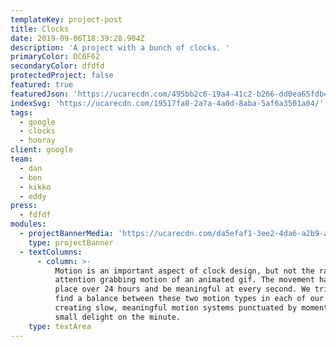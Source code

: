 ```yaml
---
templateKey: project-post
title: Clocks
date: 2019-09-06T18:39:28.904Z
description: 'A project with a bunch of clocks. '
primaryColor: DC6F62
secondaryColor: dfdfd
protectedProject: false
featured: true
featuredJson: 'https://ucarecdn.com/495bb2c6-19a4-41c2-b266-dd0ea65fdb49/'
indexSvg: 'https://ucarecdn.com/19517fa0-2a7a-4a0d-8aba-5af6a3501a04/'
tags:
  - google
  - clocks
  - hooray
client: google
team:
  - dan
  - ben
  - kikko
  - eddy
press:
  - fdfdf
modules:
  - projectBannerMedia: 'https://ucarecdn.com/da5efaf1-3ee2-4da6-a2b9-a682bcc5cf65/'
    type: projectBanner
  - textColumns:
      - column: >-
          Motion is an important aspect of clock design, but not the rapid,
          attention grabbing motion of an animated gif. The movement has to take
          place over 24 hours and be meaningful at every second. We tried to
          find a balance between these two motion types in each of our designs,
          creating slow, meaningful motion systems punctuated by moments of
          small delight on the minute.
    type: textArea
---
```


